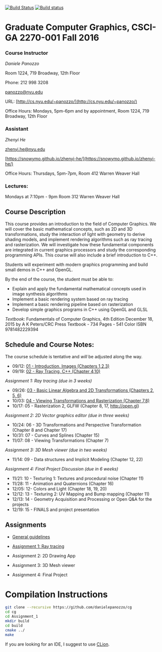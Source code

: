 [![Build Status](https://travis-ci.org/danielepanozzo/cg.svg?branch=master)](https://travis-ci.org/danielepanozzo/cg)
[![Build status](https://ci.appveyor.com/api/projects/status/3b1dti4xig8i3c4a?svg=true)](https://ci.appveyor.com/project/danielepanozzo/cg)

# Graduate Computer Graphics, CSCI-GA 2270-001 Fall 2016

### Course Instructor
*Daniele Panozzo*

Room 1224, 719 Broadway, 12th Floor

Phone: 212 998 3208

[panozzo@nyu.edu](mailto:panozzo@nyu.edu)

URL: [http://cs.nyu.edu/~panozzo/](http://cs.nyu.edu/~panozzo/)

Office Hours: Mondays, 5pm-6pm and by appointment, Room 1224, 719 Broadway, 12th Floor

### Assistant
*Zhenyi He*

[zhenyi.he@nyu.edu](mailto:zhenyi.he@nyu.edu)

[https://snowymo.github.io/zhenyi-he/](https://snowymo.github.io/zhenyi-he/)

Office Hours: Thursdays, 5pm-7pm, Room 412 Warren Weaver Hall

### Lectures:
Mondays at 7:10pm - 9pm
Room 312 Warren Weaver Hall

## Course Description

This course provides an introduction to the field of Computer Graphics. We will cover the basic mathematical concepts, such as 2D and 3D transformations, study the interaction of light with geometry to derive  shading models, and implement rendering algorithms such as ray tracing and rasterization. We will investigate how these fundamental components are integrated in current graphics processors and study the corresponding programming APIs. This course will also include a brief introduction to C++.

Students will experiment with modern graphics programming and build small demos in C++ and OpenGL.

By the end of the course, the student must be able to:

* Explain and apply the fundamental mathematical concepts used in  image synthesis algorithms
* Implement a basic rendering system based on ray tracing
* Implement a basic rendering pipeline based on rasterization
* Develop simple graphics programs in C++ using OpenGL and GLSL

*Textbook*:
Fundamentals of Computer Graphics, 4th Edition
December 18, 2015 by A K Peters/CRC Press
Textbook - 734 Pages - 541 Color
ISBN 9781482229394

## Schedule and Course Notes:

The course schedule is tentative and *will* be adjusted along the way.

* 09/12: [01 - Introduction, Images  (Chapters 1,2,3)](http://cs.nyu.edu/~panozzo/cg/01%20-%20Introduction,%20Images.pdf)
* 09/19: [02 - Ray Tracing, C++ (Chapter 4,10)](http://cs.nyu.edu/~panozzo/cg/02%20-%20Ray%20Tracing,%20C++.pdf)

*Assignment 1: Ray tracing (due in 3 weeks)*

* 09/26: [03 - Basic Linear Algebra and 2D Transformations (Chapters 2, 5, 6)](http://cs.nyu.edu/~panozzo/cg/03%20-%20Basic%20Linear%20Algebra%20and%202D%20Transformations.pdf)
* 10/03: [04 - Viewing Transformations and Rasterization (Chapter 7,8)](http://cs.nyu.edu/~panozzo/cg/04%20-%20Viewing%20Transformations,%20Rasterization.pdf)
* 10/17: 05 - Rasterization 2, GLFW (Chapter 8, 17, http://open.gl)

*Assignment 2: 2D Vector graphics editor (due in three weeks)*

* 10/24: 06 - 3D Transformations and Perspective Transformation  (Chapter 8 and Chapter 17)
* 10/31: 07 - Curves and Splines (Chapter 15)
* 11/07: 08 - Viewing Transformations (Chapter 7)

*Assignment 3: 3D Mesh viewer (due in two weeks)*

* 11/14: 09 - Data structures and Implicit Modeling (Chapter 12, 22)

*Assignment 4: Final Project Discussion (due in 6 weeks)*

* 11/21: 10 - Texturing 1: Textures and procedural noise (Chapter 11)
* 11/28: 11 - Animation and Quaternions (Chapter 16)
* 12/05: 12- Colors and Light (Chapter 18, 19, 20)
* 12/12: 13 - Texturing 2: UV Mapping and Bump mapping (Chapter 11)
* 12/13: 14 - Geometry Acquisition and Processing or Open Q&A for the projects
* 12/19: 15 - FINALS and project presentation

## Assignments

* [General guidelines](http://cs.nyu.edu/~panozzo/cg/generalrules.pdf)

* [Assignment 1: Ray tracing](http://cs.nyu.edu/~panozzo/cg/ex1.pdf)

* Assignment 2: 2D Drawing App

* Assignment 3: 3D Mesh viewer

* Assignment 4: Final Project

# Compilation Instructions

```bash
git clone --recursive https://github.com/danielepanozzo/cg
cd cg
cd Assignment_1
mkdir build
cd build
cmake ../
make
```

If you are looking for an IDE, I suggest to use [CLion](https://www.jetbrains.com/clion/).
